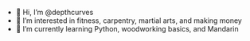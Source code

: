 - 👋 Hi, I’m @depthcurves
- 👀 I’m interested in fitness, carpentry, martial arts, and making money
- 🌱 I’m currently learning Python, woodworking basics, and Mandarin

<!---
depthcurves/depthcurves is a ✨ special ✨ repository because its `README.md` (this file) appears on your GitHub profile.
You can click the Preview link to take a look at your changes.
--->
